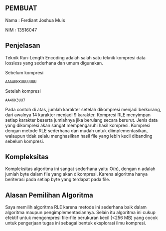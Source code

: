 PEMBUAT
---------------------------------------------------------------------------------------------------
Nama	: Ferdiant Joshua Muis

NIM		: 13516047

Penjelasan
---------------------------------------------------------------------------------------------------
Teknik Run-Length Encoding adalah salah satu teknik kompresi data lossless yang sederhana dan umum digunakan.

Sebelum kompresi

    AAAAKKKUUUUUUU
  
Setelah kompresi

    AA4KK3UU7
    
Pada contoh di atas, jumlah karakter setelah dikompresi menjadi berkurang, dari awalnya 14 karakter menjadi 9 karakter.
Kompresi RLE menyimpan setiap karakter beserta jumlahnya jika berulang secara berurut. Jenis data yang dikompresi akan sangat mempengaruhi hasil kompresi.
Kompresi dengan metode RLE sederhana dan mudah untuk diimplementasikan, walaupun tidak selalu menghasilkan hasil file yang lebih kecil dibanding sebelum kompresi.



Kompleksitas
---------------------------------------------------------------------------------------------------
Kompleksitas algoritma ini sangat sederhana yaitu O(n), dengan n adalah jumlah byte dalam file yang akan dikompresi. Karena algoritma hanya beriterasi pada setiap byte yang terdapat pada file.



Alasan Pemilihan Algoritma
---------------------------------------------------------------------------------------------------
Saya memilih algoritma RLE karena metode ini sederhana baik dalam algoritma maupun pengimplementasiannya. Selain itu algoritma ini cukup efektif untuk mengompresi file-file berukuran kecil (<256 MB) yang cocok untuk pengerjaan tugas ini sebagai bentuk eksplorasi ilmu kompresi.
